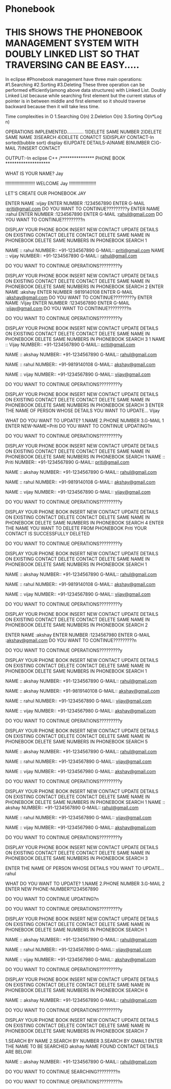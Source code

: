 # Phonebook
# THIS SHOWS THE PHONEBOOK MANAGEMENT SYSTEM WITH DOUBLY LINKED LIST SO THAT TRAVERSING CAN BE EASY.....
In eclipse
#Phonebook management have three main operations:
#1.Searching
#2.Sorting
#3.Deleting
These three operation can be performed efficiently(among above data structures) with Linked List. Doubly Linked List because while searching first element but the current status of pointer is in between middle and first element so it should traverse backward because then it will take less time.

Time complexities in O
1.Searching O(n)
2.Deletion O(n)
3.Sorting O(n*Log n)

OPERATIONS IMPLEMENTED.............
1)DELETE SAME NUMBER
2)DELETE SAME NAME
3)SEARCH
4)DELETE CONATCT
5)DISPLAY CONTACT-In sorted(bubble sort) display
6)UPDATE DETAILS-A)NAME
B)NUMBER
C)G-MAIL
7)INSERT CONTACT

OUTPUT:-In eclipse C++
/***************                                PHONE BOOK                          ********************

WHAT IS YOUR NAME?
Jay


!!!!!!!!!!!!!!!!!!!!!!!   WELCOME Jay   !!!!!!!!!!!!!!!!!!!!!


LET'S CREATE OUR PHONEBOOK JAY 

ENTER NAME :vijay 
ENTER NUMBER :1234567890 
ENTER G-MAIL :priti@gmail.com 
DO YOU WANT TO CONTINUE?????????y
ENTER NAME :rahul 
ENTER NUMBER :1234567890 
ENTER G-MAIL :rahul@gmail.com 
DO YOU WANT TO CONTINUE?????????n

DISPLAY YOUR PHONE BOOK
INSERT NEW CONTACT
UPDATE DETAILS ON EXISTING CONTACT
DELETE CONTACT
DELETE SAME NAME IN PHONEBOOK
DELETE SAME NUMBERS IN PHONEBOOK
SEARCH 1

NAME :: rahul 
NUMBER:: +91-1234567890 
G-MAIL:: priti@gmail.com
NAME :: vijay
NUMBER:: +91-1234567890
G-MAIL:: rahul@gmail.com

DO YOU WANT TO CONTINUE OPERATIONS?????????y

DISPLAY YOUR PHONE BOOK
INSERT NEW CONTACT
UPDATE DETAILS ON EXISTING CONTACT
DELETE CONTACT
DELETE SAME NAME IN PHONEBOOK
DELETE SAME NUMBERS IN PHONEBOOK
SEARCH 2 
ENTER NAME :akshay 
ENTER NUMBER :9819140108
ENTER G-MAIL :akshay@gmail.com 
DO YOU WANT TO CONTINUE?????????y 
ENTER NAME :Vijay 
ENTER NUMBER :1234567890 
ENTER G-MAIL :vijay@gmail.com 
DO YOU WANT TO CONTINUE?????????n

DO YOU WANT TO CONTINUE OPERATIONS?????????y

DISPLAY YOUR PHONE BOOK
INSERT NEW CONTACT
UPDATE DETAILS ON EXISTING CONTACT
DELETE CONTACT
DELETE SAME NAME IN PHONEBOOK
DELETE SAME NUMBERS IN PHONEBOOK
SEARCH 3
1
NAME :: Vijay 
NUMBER:: +91-1234567890 
G-MAIL:: priti@gmail.com

NAME :: akshay 
NUMBER:: +91-1234567890 
G-MAIL:: rahul@gmail.com

NAME :: rahul 
NUMBER:: +91-9819140108
G-MAIL:: akshay@gmail.com

NAME :: vijay 
NUMBER:: +91-1234567890
G-MAIL:: vijay@gmail.com

DO YOU WANT TO CONTINUE OPERATIONS?????????y

DISPLAY YOUR PHONE BOOK
INSERT NEW CONTACT
UPDATE DETAILS ON EXISTING CONTACT
DELETE CONTACT
DELETE SAME NAME IN PHONEBOOK
DELETE SAME NUMBERS IN PHONEBOOK
SEARCH 3
ENTER THE NAME OF PERSON WHOSE DETAILS YOU WANT TO UPDATE... Vijay

WHAT DO YOU WANT TO UPDATE? 
1.NAME 
2.PHONE NUMBER 
3.G-MAIL 
1 ENTER NEW-NAME=Priti 
DO YOU WANT TO CONTINUE UPDATING?n

DO YOU WANT TO CONTINUE OPERATIONS?????????y

DISPLAY YOUR PHONE BOOK
INSERT NEW CONTACT
UPDATE DETAILS ON EXISTING CONTACT
DELETE CONTACT
DELETE SAME NAME IN PHONEBOOK
DELETE SAME NUMBERS IN PHONEBOOK
SEARCH 1
NAME :: Priti 
NUMBER:: +91-1234567890 
G-MAIL:: priti@gmail.com

NAME :: akshay
NUMBER:: +91-1234567890 
G-MAIL:: rahul@gmail.com

NAME :: rahul 
NUMBER:: +91-9819140108 
G-MAIL:: akshay@gmail.com

NAME :: vijay 
NUMBER:: +91-1234567890 
G-MAIL:: vijay@gmail.com

DO YOU WANT TO CONTINUE OPERATIONS?????????y

DISPLAY YOUR PHONE BOOK
INSERT NEW CONTACT
UPDATE DETAILS ON EXISTING CONTACT
DELETE CONTACT
DELETE SAME NAME IN PHONEBOOK
DELETE SAME NUMBERS IN PHONEBOOK
SEARCH 4
ENTER THE NAME YOU WANT TO DELETE FROM PHONEBOOK Priti 
YOUR CONTACT IS SUCCESSFULLY DELETED

DO YOU WANT TO CONTINUE OPERATIONS?????????y

DISPLAY YOUR PHONE BOOK
INSERT NEW CONTACT
UPDATE DETAILS ON EXISTING CONTACT
DELETE CONTACT
DELETE SAME NAME IN PHONEBOOK
DELETE SAME NUMBERS IN PHONEBOOK
SEARCH 1

NAME :: akshay 
NUMBER:: +91-1234567890 
G-MAIL:: rahul@gmail.com

NAME :: rahul 
NUMBER:: +91-9819140108 
G-MAIL:: akshay@gmail.com

NAME :: vijay 
NUMBER:: +91-1234567890
G-MAIL:: vijay@gmail.com

DO YOU WANT TO CONTINUE OPERATIONS?????????y

DISPLAY YOUR PHONE BOOK
INSERT NEW CONTACT
UPDATE DETAILS ON EXISTING CONTACT
DELETE CONTACT
DELETE SAME NAME IN PHONEBOOK
DELETE SAME NUMBERS IN PHONEBOOK
SEARCH 2 

ENTER NAME :akshay 
ENTER NUMBER :1234567980 
ENTER G-MAIL :akshay@gmail.com 
DO YOU WANT TO CONTINUE?????????n

DO YOU WANT TO CONTINUE OPERATIONS?????????y

DISPLAY YOUR PHONE BOOK
INSERT NEW CONTACT
UPDATE DETAILS ON EXISTING CONTACT
DELETE CONTACT
DELETE SAME NAME IN PHONEBOOK
DELETE SAME NUMBERS IN PHONEBOOK
SEARCH 1

NAME :: akshay 
NUMBER:: +91-1234567890 
G-MAIL:: rahul@gmail.com

NAME :: akshay 
NUMBER:: +91-9819140108 
G-MAIL:: akshay@gmail.com

NAME :: rahul 
NUMBER:: +91-1234567890
G-MAIL:: vijay@gmail.com

NAME :: vijay 
NUMBER:: +91-1234567980 
G-MAIL:: akshay@gmail.com

DO YOU WANT TO CONTINUE OPERATIONS?????????y

DISPLAY YOUR PHONE BOOK
INSERT NEW CONTACT
UPDATE DETAILS ON EXISTING CONTACT
DELETE CONTACT
DELETE SAME NAME IN PHONEBOOK
DELETE SAME NUMBERS IN PHONEBOOK
SEARCH 5

NAME :: akshay
NUMBER:: +91-1234567890
G-MAIL:: rahul@gmail.com

NAME :: rahul 
NUMBER:: +91-1234567890 
G-MAIL:: vijay@gmail.com

NAME :: vijay
NUMBER:: +91-1234567980
G-MAIL:: akshay@gmail.com

DO YOU WANT TO CONTINUE OPERATIONS?????????y

DISPLAY YOUR PHONE BOOK
INSERT NEW CONTACT
UPDATE DETAILS ON EXISTING CONTACT
DELETE CONTACT
DELETE SAME NAME IN PHONEBOOK
DELETE SAME NUMBERS IN PHONEBOOK
SEARCH 1
NAME :: akshay
NUMBER:: +91-1234567890 
G-MAIL:: rahul@gmail.com

NAME :: rahul
NUMBER:: +91-1234567890 
G-MAIL:: vijay@gmail.com

NAME :: vijay 
NUMBER:: +91-1234567980 
G-MAIL:: akshay@gmail.com

DO YOU WANT TO CONTINUE OPERATIONS?????????y

DISPLAY YOUR PHONE BOOK
INSERT NEW CONTACT
UPDATE DETAILS ON EXISTING CONTACT
DELETE CONTACT
DELETE SAME NAME IN PHONEBOOK
DELETE SAME NUMBERS IN PHONEBOOK
SEARCH 3

ENTER THE NAME OF PERSON WHOSE DETAILS YOU WANT TO UPDATE... rahul

WHAT DO YOU WANT TO UPDATE? 
1.NAME
2.PHONE NUMBER
3.G-MAIL 
2 ENTER NEW PHONE-NUMBER?1234567890 

DO YOU WANT TO CONTINUE UPDATING?n

DO YOU WANT TO CONTINUE OPERATIONS?????????y

DISPLAY YOUR PHONE BOOK
INSERT NEW CONTACT
UPDATE DETAILS ON EXISTING CONTACT
DELETE CONTACT
DELETE SAME NAME IN PHONEBOOK
DELETE SAME NUMBERS IN PHONEBOOK
SEARCH 1

NAME :: akshay
NUMBER:: +91-1234567890 
G-MAIL:: rahul@gmail.com

NAME :: rahul 
NUMBER:: +91-1234567890 
G-MAIL:: vijay@gmail.com

NAME :: vijay 
NUMBER:: +91-1234567980 
G-MAIL:: akshay@gmail.com

DO YOU WANT TO CONTINUE OPERATIONS?????????y

DISPLAY YOUR PHONE BOOK
INSERT NEW CONTACT
UPDATE DETAILS ON EXISTING CONTACT
DELETE CONTACT
DELETE SAME NAME IN PHONEBOOK
DELETE SAME NUMBERS IN PHONEBOOK
SEARCH 6

NAME :: akshay 
NUMBER:: +91-1234567890
G-MAIL:: rahul@gmail.com

DO YOU WANT TO CONTINUE OPERATIONS?????????y

DISPLAY YOUR PHONE BOOK
INSERT NEW CONTACT
UPDATE DETAILS ON EXISTING CONTACT
DELETE CONTACT
DELETE SAME NAME IN PHONEBOOK
DELETE SAME NUMBERS IN PHONEBOOK
SEARCH 7 

1.SEARCH BY NAME 
2.SEARCH BY NUMBER 
3.SEARCH BY GMAIL1 ENTER THE NAME TO BE SEARCHED akshay NAME FOUND CONTACT DETAILS ARE BELOW:

NAME :: akshay 
NUMBER:: +91-1234567890 
G-MAIL:: rahul@gmail.com

DO YOU WANT TO CONTINUE SEARCHING?????????n

DO YOU WANT TO CONTINUE OPERATIONS?????????n
